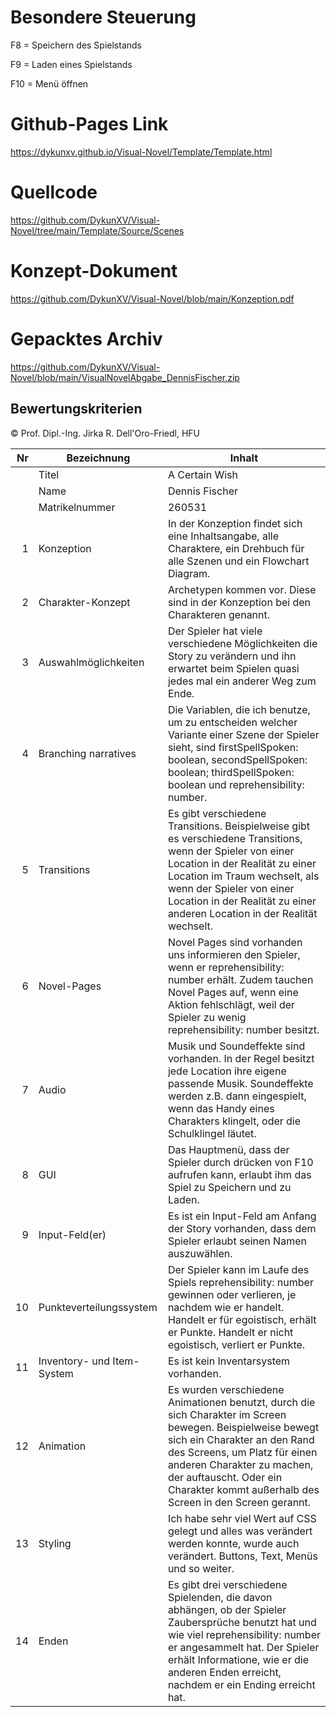 # Besondere Steuerung
F8 = Speichern des Spielstands

F9 = Laden eines Spielstands

F10 = Menü öffnen

# Github-Pages Link
https://dykunxv.github.io/Visual-Novel/Template/Template.html

# Quellcode
https://github.com/DykunXV/Visual-Novel/tree/main/Template/Source/Scenes

# Konzept-Dokument
https://github.com/DykunXV/Visual-Novel/blob/main/Konzeption.pdf

# Gepacktes Archiv
https://github.com/DykunXV/Visual-Novel/blob/main/VisualNovelAbgabe_DennisFischer.zip

## Bewertungskriterien
© Prof. Dipl.-Ing. Jirka R. Dell'Oro-Friedl, HFU

| Nr | Bezeichnung           | Inhalt                                                                                                                                                                                                                                                                         |
|---:|-----------------------|--------------------------------------------------------------------------------------------------------------------------------------------------------------------------------------------------------------------------------------------------------------------------------|
|    | Titel                 | A Certain Wish
|    | Name                  | Dennis Fischer
|    | Matrikelnummer        | 260531
|  1 | Konzeption     | In der Konzeption findet sich eine Inhaltsangabe, alle Charaktere, ein Drehbuch für alle Szenen und ein Flowchart Diagram.                                                                                                                            |
|  2 | Charakter-Konzept     | Archetypen kommen vor. Diese sind in der Konzeption bei den Charakteren genannt.                                                                                                                                                                                |
|  3 | Auswahlmöglichkeiten | Der Spieler hat viele verschiedene Möglichkeiten die Story zu verändern und ihn erwartet beim Spielen quasi jedes mal ein anderer Weg zum Ende.                                                                                                                                                     |
|  4 | Branching narratives      | Die Variablen, die ich benutze, um zu entscheiden welcher Variante einer Szene der Spieler sieht, sind firstSpellSpoken: boolean, secondSpellSpoken: boolean; thirdSpellSpoken: boolean und reprehensibility: number.                                                                                                                                                          |
|  5 | Transitions            | Es gibt verschiedene Transitions. Beispielweise gibt es verschiedene Transitions, wenn der Spieler von einer Location in der Realität zu einer Location im Traum wechselt, als wenn der Spieler von einer Location in der Realität zu einer anderen Location in der Realität wechselt.                                                                                                                                                 |
|  6 | Novel-Pages            | Novel Pages sind vorhanden uns informieren den Spieler, wenn er reprehensibility: number erhält. Zudem tauchen Novel Pages auf, wenn eine Aktion fehlschlägt, weil der Spieler zu wenig reprehensibility: number besitzt.                                                                                                                                                          |
|  7 |         Audio         | Musik und Soundeffekte sind vorhanden. In der Regel besitzt jede Location ihre eigene passende Musik. Soundeffekte werden z.B. dann eingespielt, wenn das Handy eines Charakters klingelt, oder die Schulklingel läutet.                                                                                                                                                    |
|  8 |         GUI            | Das Hauptmenü, dass der Spieler durch drücken von F10 aufrufen kann, erlaubt ihm das Spiel zu Speichern und zu Laden.                                                                                                                                                                    |
|  9 | Input-Feld(er)          | Es ist ein Input-Feld am Anfang der Story vorhanden, dass dem Spieler erlaubt seinen Namen auszuwählen.                                                                                                                                                                   |
|  10 | Punkteverteilungssystem     | Der Spieler kann im Laufe des Spiels reprehensibility: number gewinnen oder verlieren, je nachdem wie er handelt. Handelt er für egoistisch, erhält er Punkte. Handelt er nicht egoistisch, verliert er Punkte.                                                                                                                                                             |
|  11 | Inventory- und Item-System     | Es ist kein Inventarsystem vorhanden.                                                                                                                                                                 |
| 12 | Animation     | Es wurden verschiedene Animationen benutzt, durch die sich Charakter im Screen bewegen. Beispielweise bewegt sich ein Charakter an den Rand des Screens, um Platz für einen anderen Charakter zu machen, der auftauscht. Oder ein Charakter kommt außerhalb des Screen in den Screen gerannt.                                                                                                                                                                 |
| 13 | Styling          | Ich habe sehr viel Wert auf CSS gelegt und alles was verändert werden konnte, wurde auch verändert. Buttons, Text, Menüs und so weiter.                                                                                                                                                                                 |
| 14 | Enden          | Es gibt drei verschiedene Spielenden, die davon abhängen, ob der Spieler Zaubersprüche benutzt hat und wie viel reprehensibility: number er angesammelt hat. Der Spieler erhält Informatione, wie er die anderen Enden erreicht, nachdem er ein Ending erreicht hat.                                                                                                                                                                               |
<br>
